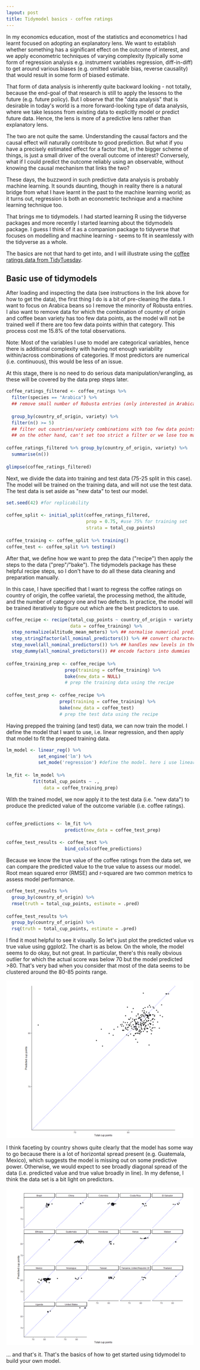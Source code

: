 ```yaml
---
layout: post
title: Tidymodel basics - coffee ratings
---
```


In my economics education, most of the statistics and econometrics I had learnt focused on adopting an explanatory lens. We want to establish whether something has a significant effect on the outcome of interest, and we apply econometric techniques of varying complexity (typically some form of regression analysis e.g. instrument variables regression, diff-in-diff) to get around various biases (e.g. omitted variable bias, reverse causality) that would result in some form of biased estimate. 

That form of data analysis is inherently quite backward looking - not totally, because the end-goal of that research is still to apply the lessons to the future (e.g. future policy). But I observe that the "data analysis" that is desirable in today's world is a more forward-looking type of data analysis, where we take lessons from existing data to explicitly model or predict future data. Hence, the lens is more of a predictive lens rather than explanatory lens.

The two are not quite the same. Understanding the causal factors and the causal effect will naturally contribute to good prediction. But what if you have a precisely estimated effect for a factor that, in the bigger scheme of things, is just a small driver of the overall outcome of interest? Conversely, what if I could predict the outcome reliably using an observable, without knowing the causal mechanism that links the two?

These days, the buzzword in such predictive data analysis is probably machine learning. It sounds daunting, though in reality there is a natural bridge from what I have learnt in the past to the machine learning world; as it turns out, regression is both an econometric technique and a machine learning technique too.

That brings me to tidymodels. I had started learning R using the tidyverse packages and more recently I started learning about the tidymodels package. I guess I think of it as a companion package to tidyverse that focuses on modelling and machine learning - seems to fit in seamlessly with the tidyverse as a whole.

The basics are not that hard to get into, and I will illustrate using the [coffee ratings data from TidyTuesday](https://github.com/rfordatascience/tidytuesday/blob/master/data/2020/2020-07-07/readme.md).

## Basic use of tidymodels

After loading and inspecting the data (see instructions in the link above for how to get the data), the first thing I do is a bit of pre-cleaning the data. I want to focus on Arabica beans so I remove the minority of Robusta entries. I also want to remove data for which the combination of country of origin and coffee bean variety has too few data points, as the model will not be trained well if there are too few data points within that category. This process cost me 15.8% of the total observations. 

Note: Most of the variables I use to model are categorical variables, hence there is additional complexity with having not enough variability within/across combinations of categories. If most predictors are numerical (i.e. continuous), this would be less of an issue.

At this stage, there is no need to do serious data manipulation/wrangling, as these will be covered by the data prep steps later.

```r
coffee_ratings_filtered <- coffee_ratings %>%
  filter(species == "Arabica") %>%  
  ## remove small number of Robusta entries (only interested in Arabica)
  
  group_by(country_of_origin, variety) %>%   
  filter(n() >= 5)
  ## filter out countries/variety combinations with too few data points as the training will not be good
  ## on the other hand, can't set too strict a filter or we lose too many data points overall

coffee_ratings_filtered %>% group_by(country_of_origin, variety) %>% 
  summarise(n())

glimpse(coffee_ratings_filtered)
```

Next, we divide the data into training and test data (75-25 split in this case). The model will be trained on the training data, and will not use the test data. The test data is set aside as "new data" to test our model.

```r
set.seed(42) #for replicability

coffee_split <- initial_split(coffee_ratings_filtered, 
                              prop = 0.75, #use 75% for training set
                              strata = total_cup_points)

coffee_training <- coffee_split %>% training()
coffee_test <- coffee_split %>% testing()
```

After that, we define how we want to prep the data ("recipe") then apply the steps to the data ("prep"/"bake"). The tidymodels package has these helpful recipe steps, so I don't have to do all these data cleaning and preparation manually.

In this case, I have specified that I want to regress the coffee ratings on country of origin, the coffee varietal, the processing method, the altitude, and the number of category one and two defects. In practice, the model will be trained iteratively to figure out which are the best predictors to use.

```r
coffee_recipe <- recipe(total_cup_points ~ country_of_origin + variety + processing_method + altitude_mean_meters + category_one_defects + category_two_defects,
                        data = coffee_training) %>%
  step_normalize(altitude_mean_meters) %>% ## normalise numerical predictors
  step_string2factor(all_nominal_predictors()) %>% ## convert characters to factors
  step_novel(all_nominal_predictors()) %>% ## handles new levels in the test set not seen in the training set
  step_dummy(all_nominal_predictors()) ## encode factors into dummies

coffee_training_prep <- coffee_recipe %>%
                      prep(training = coffee_training) %>%
                      bake(new_data = NULL)
                      # prep the training data using the recipe

coffee_test_prep <- coffee_recipe %>%
                    prep(training = coffee_training) %>%
                    bake(new_data = coffee_test)
                    # prep the test data using the recipe
```

Having prepped the training (and test) data, we can now train the model. I define the model that I want to use, i.e. linear regression, and then apply that model to fit the prepped training data.

```r
lm_model <- linear_reg() %>%
            set_engine('lm') %>%
            set_mode('regression') #define the model. here i use linear regression

lm_fit <- lm_model %>%
          fit(total_cup_points ~ .,
              data = coffee_training_prep)
```

With the trained model, we now apply it to the test data (i.e. "new data") to produce the predicted value of the outcome variable (i.e. coffee ratings). 

```r

coffee_predictions <- lm_fit %>% 
                      predict(new_data = coffee_test_prep)

coffee_test_results <- coffee_test %>%
                      bind_cols(coffee_predictions)
```

Because we know the true value of the coffee ratings from the data set, we can compare the predicted value to the true value to assess our model. Root mean squared error (RMSE) and r-squared are two common metrics to assess model performance.

```r
coffee_test_results %>% 
  group_by(country_of_origin) %>%
  rmse(truth = total_cup_points, estimate = .pred)

coffee_test_results %>% 
  group_by(country_of_origin) %>%
  rsq(truth = total_cup_points, estimate = .pred)

```

I find it most helpful to see it visually. So let's just plot the predicted value vs true value using ggplot2. The chart is as below. On the whole, the model seems to do okay, but not great. In particular, there's this really obvious outlier for which the actual score was below 70 but the model predicted >80. That's very bad when you consider that most of the data seems to be clustered around the 80-85 points range.

![Overall plot](/2022-06-coffee-tidymodel/coffee_overall_plot.png)

I think faceting by country shows quite clearly that the model has some way to go because there is a lot of horizontal spread present (e.g. Guatemala, Mexico), which suggests the model is missing out on some predictive power. Otherwise, we would expect to see broadly diagonal spread of the data (i.e. predicted value and true value broadly in line). In my defense, I think the data set is a bit light on predictors.

![Facet by country](/2022-06-coffee-tidymodel/coffee_facetbycountry_plot.png)

... and that's it. That's the basics of how to get started using tidymodel to build your own model.
